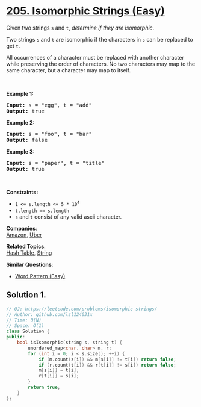 # [205. Isomorphic Strings (Easy)](https://leetcode.com/problems/isomorphic-strings/)

<p>Given two strings <code>s</code> and <code>t</code>, <em>determine if they are isomorphic</em>.</p>

<p>Two strings <code>s</code> and <code>t</code> are isomorphic if the characters in <code>s</code> can be replaced to get <code>t</code>.</p>

<p>All occurrences of a character must be replaced with another character while preserving the order of characters. No two characters may map to the same character, but a character may map to itself.</p>

<p>&nbsp;</p>
<p><strong>Example 1:</strong></p>
<pre><strong>Input:</strong> s = "egg", t = "add"
<strong>Output:</strong> true
</pre><p><strong>Example 2:</strong></p>
<pre><strong>Input:</strong> s = "foo", t = "bar"
<strong>Output:</strong> false
</pre><p><strong>Example 3:</strong></p>
<pre><strong>Input:</strong> s = "paper", t = "title"
<strong>Output:</strong> true
</pre>
<p>&nbsp;</p>
<p><strong>Constraints:</strong></p>

<ul>
	<li><code>1 &lt;= s.length &lt;= 5 * 10<sup>4</sup></code></li>
	<li><code>t.length == s.length</code></li>
	<li><code>s</code> and <code>t</code> consist of any valid ascii character.</li>
</ul>


**Companies**:  
[Amazon](https://leetcode.com/company/amazon), [Uber](https://leetcode.com/company/uber)

**Related Topics**:  
[Hash Table](https://leetcode.com/tag/hash-table/), [String](https://leetcode.com/tag/string/)

**Similar Questions**:
* [Word Pattern (Easy)](https://leetcode.com/problems/word-pattern/)

## Solution 1.

```cpp
// OJ: https://leetcode.com/problems/isomorphic-strings/
// Author: github.com/lzl124631x
// Time: O(N)
// Space: O(1)
class Solution {
public:
    bool isIsomorphic(string s, string t) {
        unordered_map<char, char> m, r;
        for (int i = 0; i < s.size(); ++i) {
            if (m.count(s[i]) && m[s[i]] != t[i]) return false;
            if (r.count(t[i]) && r[t[i]] != s[i]) return false;
            m[s[i]] = t[i];
            r[t[i]] = s[i];
        }
        return true;
    }
};
```
